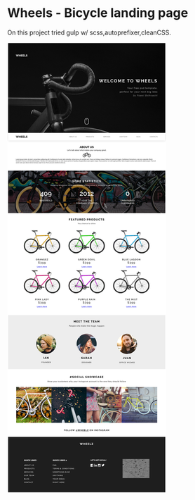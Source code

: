 # Wheels - Bicycle landing page
On this project tried gulp w/ scss,autoprefixer,cleanCSS. 

![Image of Landing page](screenshot_wheels.jpg)

